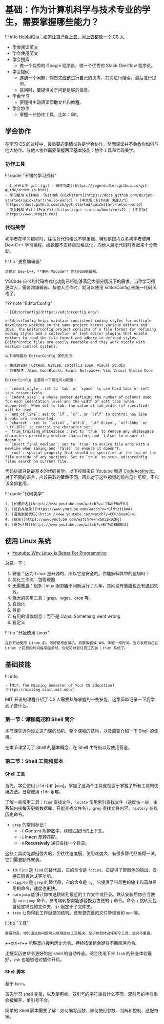 # 基础：作为计算机科学与技术专业的学生，需要掌握哪些能力？

<!-- prettier-ignore-start -->
!!! info
    [HobbitQia：如何让自己看上去、闻上去都像一个 CS 人](https://blog.hobbitqia.cc/p/5948019b.html)
<!-- prettier-ignore-end -->

-   学会阅读英文
-   学会使用英文
-   学会搜索
    -   做一个优秀的 Google 程序员，做一个优秀的 Stack Overflow 程序员。
-   学会提问
    -   遇到一个问题，你首先应该进行自己的思考，其次进行搜索，最后进行提问。
    -   提问时，要提供关于问题足够的信息。
-   学会学习
    -   要懂得主动阅读帮助文档和教程。
-   学会协作
    -   掌握一些协作工具，比如：Git。

## 学会协作

在学习 CS 的过程中，最重要的事情或许是学会协作，然而课堂并不会教你如何与他人协作。与他人协作需要掌握两项基本技能：协作工具和代码美学。

### 协作工具

<!-- prettier-ignore-start -->
!!! quote "不错的学习资料"

    - 1 分钟上手 git：[git - 简明指南](https://rogerdudler.github.io/git-guide/index.zh.html)
    - 学习使用 GitHub：[GitHub Quickstart](https://docs.github.com/en/get-started/quickstart/hello-world) | [中文版：GitHub 快速入门](https://docs.github.com/zh/get-started/quickstart/hello-world)
    - 深入理解 Git：[Pro Git](https://git-scm.com/book/en/v2) | [中文版](https://www.progit.cn/)
<!-- prettier-ignore-end -->

### 代码美学

初学者在学习编程时，往往对代码格式不够重视。特别是国内众多初学者使用 Dev-C++ 学习编程，编辑器不支持自动格式化，向他人展示代码时看起来十分费劲。

<!-- prettier-ignore-start -->
!!! tip "更换编辑器"

    请抛弃 Dev-C++，**使用 VSCode** 作为代码编辑器。
<!-- prettier-ignore-end -->

VSCode 自带的代码格式化功能已经能够满足大部分情况下的需求。当你学习得更深入，需要跨编辑器、与他人合作时，就可以使用 EditorConfig 来统一代码风格了。

<!-- prettier-ignore-start -->
??? note "EditorConfig"

    - [EditorConfig](https://editorconfig.org/)
    
    > EditorConfig helps maintain consistent coding styles for multiple developers working on the same project across various editors and IDEs. The EditorConfig project consists of a file format for defining coding styles and a collection of text editor plugins that enable editors to read the file format and adhere to defined styles. EditorConfig files are easily readable and they work nicely with version control systems.
    
    以下编辑器为 EditorConfig 提供支持：
    
    - 集成的支持：GitHub、GitLab、IntelliJ IDEA、Visual Studio
    - 需要插件：Atom、CodeBlocks、Emacs、Notepad++、Vim、Visual Studio Code
    
    EditorConfig 主要有一下属性可以配置：
    
    - `indent_style`: set to `tab` or `space` to use hard tabs or soft tabs respectively.
    - `indent_size`: a whole number defining the number of columns used for each indentation level and the width of soft tabs (when supported). When set to tab, the value of tab_width (if specified) will be used.
    - `end_of_line`: set to `lf`, `cr`, or `crlf` to control how line breaks are represented.
    - `charset`: set to `latin1`, `utf-8`, `utf-8-bom`, `utf-16be` or `utf-16le` to control the character set.
    - `trim_trailing_whitespace`: set to `true` to remove any whitespace characters preceding newline characters and `false` to ensure it doesn't.
    - `insert_final_newline`: set to `true` to ensure file ends with a newline when saving and `false` to ensure it doesn't.
    - `root`: special property that should be specified at the top of the file outside of any sections. Set to `true` to stop .editorconfig files search on current file.
<!-- prettier-ignore-end -->

代码排版只是最基本的代码美学。以下视频来自 Youtube 频道 [CodeAesthetic](https://www.youtube.com/@CodeAesthetic/videos)。对于不同的语言，应该采取的策略不同，因此对于这些视频的观点见仁见智，不应该全部套用。

<!-- prettier-ignore-start -->
!!! quote "代码美学"
    
    1. [如何命名](https://www.youtube.com/watch?v=-J3wNP6u5YU)
    2. [组合与抽象](https://www.youtube.com/watch?v=rQlMtztiAoA)
    3. [避免嵌套代码](https://www.youtube.com/watch?v=CFRhGnuXG-4)
    4. [继承](https://www.youtube.com/watch?v=hxGOiiR9ZKg)
    5. [避免注释](https://www.youtube.com/watch?v=Bf7vDBBOBUA)
<!-- prettier-ignore-end -->

## 使用 Linux 系统

-   [Youtube: Why Linux Is Better For Programming](https://youtu.be/otDOHt_Jges)

总结一下：

1. 安全：因为 Linux 是开源的，所以它是安全的。你能解释其中的逻辑吗？
2. 优化工作流：包管理器
3. 无需重启：很多 Linux 服务器不间断运行了几年，其间没有重启也没有遇到失败。
4. 强大的实用工具：grep、wget、cron 等。
5. 自动化
6. 性能
7. 有用的错误信息：而不是 Oops! Something went wrong.
8. 自定义

<!-- prettier-ignore-start -->
!!! tip "开始使用 Linux"

    在你开始使用 Linux 前，最好使用虚拟机、云服务器或 WSL 体验一段时间。当你发现自己在 Linux 上花费的时间越来越多时，你就可以尝试真正安装 Linux 系统了。
<!-- prettier-ignore-end -->

## 基础技能

<!-- prettier-ignore-start -->
!!! info

    - [MIT: The Missing Semester of Your CS Education](https://missing.csail.mit.edu/)
<!-- prettier-ignore-end -->

MIT 开设的课程介绍了 CS 人需要熟练掌握的一些技能。这里简单记录一下我学到了些什么。

### 第一节：课程概述和 Shell 简介

本节课告诉你设立这门课的动机、整个课程的结构，以及简要介绍一下 Shell 的使用。

在本节课学习了 Shell 的基本概念、在 Shell 中导航以及使用管道。

### 第二节：Shell 工具和脚本

#### Shell 工具

首先，学会使用 [`tldr`] 和 [`man`]。掌握了这两个工具就相当于掌握了所有工具的使用方法。日常使用 `tldr` 足够。

了解一些常用工具：`find` 查找文件，`locate` 使用索引查找文件（速度快一些，由系统内核每天更新数据库，只能查找文件名），`grep` 查找文件内容，`history` 查找历史命令。

-   `grep` 的常用标记：
    -   `-C` **C**ontent 附带数字，获取匹配行的上下文。
    -   `-i` in**v**ert 反转匹配。
    -   `-R` **Recursively** 递归查找一个目录。

这些工具功能都挺强大的，但往往速度慢，使用难度大。有很多替代品值得一试，它们需要额外安装。

-   `fd-find` 是 `find` 的替代品，它的命令是 `fdfind`。它提供了带颜色的输出、支持正则表达式等功能。
-   `ripgrep` 是 `grep` 的替代品，它的命令是 `rg`。它提供了带颜色的输出和简单易用的命令，速度也更快。
-   `autojump` 能够让你快速跳转到最近的工作文件或目录。默认安装后你应当使用 `autojump` 命令，参考暗转指南能够替换为方便的 `j` 命令。命令 `j` 跳转到包含给定模式的文件夹，`jc` 限定于子文件夹。
-   `tree` 让你得到工作目录的结构。还有更完善的文件管理器如 `nnn` 等。

<!-- prettier-ignore-start -->
!!! tip "工具"

    重要的是，你知道这些问题可以使用这些工具解决。至于你具体选择哪个工具，这并不重要。
<!-- prettier-ignore-end -->

++ctrl+r++ 能够反向搜索历史命令。持续按该组合键将不断回溯命令。

比搜索历史命令更好的是 shell 的自动补全。综合使用下来 `fish` 的补全体验最好，`zsh` 也能够通过插件开启。

#### Shell 脚本

基于 `bash`。

首先学习 shell 变量，以及使用单、双引号的字符串有什么不同。双引号的字符串会被展开，单引号不会。

简单的 Shell 脚本需要了解：如何编写函数、如何使用参数、判断和控制、通配符等。
